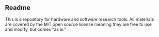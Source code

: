 ## Readme

This is a repository for hardware and software research tools. All materials are covered by the MIT open source license meaning they are free to use and modify, but comes "as is."